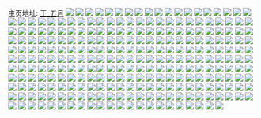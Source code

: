 主页地址: [王_五月](https://weibo.com/u/6576326885) 
![](https://wx4.sinaimg.cn/mw2000/007b3B2tly1h9ky275geuj30mz0gu77c.jpg) 
![](https://wx4.sinaimg.cn/mw2000/007b3B2tly1h9ky1fiafej31ig1awe1z.jpg) 
![](https://wx4.sinaimg.cn/mw2000/007b3B2tly1h9ky1ip6pzj30n013gaex.jpg) 
![](https://wx4.sinaimg.cn/mw2000/007b3B2tly1h9ky26atsfj317r1mcqsa.jpg) 
![](https://wx4.sinaimg.cn/mw2000/007b3B2tly1h9ky21pnrpj30sg19zqkg.jpg) 
![](https://wx4.sinaimg.cn/mw2000/007b3B2tly1h9f5ta4uc3j30sg16o1kx.jpg) 
![](https://wx4.sinaimg.cn/mw2000/007b3B2tly1h9f5te5atlj31yh29f7wh.jpg) 
![](https://wx4.sinaimg.cn/mw2000/007b3B2tly1h7tzmsljh8j30u01hcn0x.jpg) 
![](https://wx4.sinaimg.cn/mw2000/007b3B2tly1h77a03dtqtj32yo18gn97.jpg) 
![](https://wx4.sinaimg.cn/mw2000/007b3B2tly1h77a03tmadj32yo18gdso.jpg) 
![](https://wx4.sinaimg.cn/mw2000/007b3B2tly1h5r986bzblj31cl1gitwb.jpg) 
![](https://wx4.sinaimg.cn/mw2000/007b3B2tly1h5r988clx5j30mz0mfabe.jpg) 
![](https://wx4.sinaimg.cn/mw2000/007b3B2tly1h5r987xgugj318m1l6kfj.jpg) 
![](https://wx4.sinaimg.cn/mw2000/007b3B2tly1h5r988pd0uj317q1mcdun.jpg) 
![](https://wx4.sinaimg.cn/mw2000/007b3B2tly1h5r9894ndwj317o1cstng.jpg) 
![](https://wx4.sinaimg.cn/mw2000/007b3B2tly1h5r989hx90j31fn1dewx2.jpg) 
![](https://wx4.sinaimg.cn/mw2000/007b3B2tly1h5r989wt42j31os15yx1i.jpg) 
![](https://wx4.sinaimg.cn/mw2000/007b3B2tly1h5r98kk0cwj32c0340hdt.jpg) 
![](https://wx4.sinaimg.cn/mw2000/007b3B2tly1h5ftiy38qdj30u01hcdu1.jpg) 
![](https://wx4.sinaimg.cn/mw2000/007b3B2tly1h5ftj0wyaxj30u01hc16e.jpg) 
![](https://wx4.sinaimg.cn/mw2000/007b3B2tly1h5ftixihx3j30u01hcn9d.jpg) 
![](https://wx4.sinaimg.cn/mw2000/007b3B2tly1h57mjxpjqxj31sc1sub29.jpg) 
![](https://wx4.sinaimg.cn/mw2000/007b3B2tly1h53tt71l62j30u00l579p.jpg) 
![](https://wx4.sinaimg.cn/mw2000/007b3B2tly1h3r3jhaub5j32c01ldkjl.jpg) 
![](https://wx4.sinaimg.cn/mw2000/007b3B2tly1h3r3jfnuhsj32c01n97wh.jpg) 
![](https://wx4.sinaimg.cn/mw2000/007b3B2tly1h3r3jikhwkj32bw1slkjl.jpg) 
![](https://wx4.sinaimg.cn/mw2000/007b3B2tly1h3r3jkko0dj323r1q7x6p.jpg) 
![](https://wx4.sinaimg.cn/mw2000/007b3B2tly1h3r3jo9ozpj32c01he4qp.jpg) 
![](https://wx4.sinaimg.cn/mw2000/007b3B2tly1h3r3jp1578j317q0u27eu.jpg) 
![](https://wx4.sinaimg.cn/mw2000/007b3B2tly1h3r3jqpwfyj32c01kue81.jpg) 
![](https://wx4.sinaimg.cn/mw2000/007b3B2tly1h3r3jm4sm8j324h18y1kx.jpg) 
![](https://wx4.sinaimg.cn/mw2000/007b3B2tly1h1baf1pmupj32c02c0qv5.jpg) 
![](https://wx4.sinaimg.cn/mw2000/007b3B2tly1h1baf27mf7j32c0340kjl.jpg) 
![](https://wx4.sinaimg.cn/mw2000/007b3B2tly1h1baf2lk9dj30rf0zw7eb.jpg) 
![](https://wx4.sinaimg.cn/mw2000/007b3B2tly1h1baf1278kj32c02c0qv5.jpg) 
![](https://wx4.sinaimg.cn/mw2000/007b3B2tly1h1baf55pa9j32c02f64qp.jpg) 
![](https://wx4.sinaimg.cn/mw2000/007b3B2tly1h1baf6c0tyj32c02c0u0x.jpg) 
![](https://wx4.sinaimg.cn/mw2000/007b3B2tly1h1baf71fexj32c02c0hdt.jpg) 
![](https://wx4.sinaimg.cn/mw2000/007b3B2tly1h1baf7luprj32c02c0kjl.jpg) 
![](https://wx4.sinaimg.cn/mw2000/007b3B2tly1h1baf86pc1j32c02c0hdt.jpg) 
![](https://wx4.sinaimg.cn/mw2000/007b3B2tly1gznrqnfecuj30qs0qsn2m.jpg) 
![](https://wx4.sinaimg.cn/mw2000/007b3B2tly1gznrqm3w32j30qt0qttfc.jpg) 
![](https://wx4.sinaimg.cn/mw2000/007b3B2tly1gznrqoccb6j30u00u0aiq.jpg) 
![](https://wx4.sinaimg.cn/mw2000/007b3B2tly1gznrqoyhpwj30so0so0zy.jpg) 
![](https://wx4.sinaimg.cn/mw2000/007b3B2tly1gznrqpb2uvj30u00u0agq.jpg) 
![](https://wx4.sinaimg.cn/mw2000/007b3B2tgy1gzfrnjx68nj31sc2ds7wi.jpg) 
![](https://wx4.sinaimg.cn/mw2000/007b3B2tgy1gz3xopcvxjj30ny16kwic.jpg) 
![](https://wx4.sinaimg.cn/mw2000/007b3B2tgy1gz3xopxz64j31hc0u0n6j.jpg) 
![](https://wx4.sinaimg.cn/mw2000/007b3B2tgy1gz3xp1lwxkj30m60vpaed.jpg) 
![](https://wx4.sinaimg.cn/mw2000/007b3B2tgy1gz3xw57y64j30k50i476o.jpg) 
![](https://wx4.sinaimg.cn/mw2000/007b3B2tgy1gz3xwqy0onj30jo0gugnx.jpg) 
![](https://wx4.sinaimg.cn/mw2000/007b3B2tgy1gz3xwy0f7uj30sg0sgq9w.jpg) 
![](https://wx4.sinaimg.cn/mw2000/007b3B2tgy1gytltmskbmj30n00qwwhh.jpg) 
![](https://wx4.sinaimg.cn/mw2000/007b3B2tgy1gytltnvrndj30n00r8q6v.jpg) 
![](https://wx4.sinaimg.cn/mw2000/007b3B2tgy1gytezch9w8j30u01hcqc8.jpg) 
![](https://wx4.sinaimg.cn/mw2000/007b3B2tgy1gyoi3jn119j30u01hcgx0.jpg) 
![](https://wx4.sinaimg.cn/mw2000/007b3B2tgy1gyoi3ibxx5j30n01dswud.jpg) 
![](https://wx4.sinaimg.cn/mw2000/007b3B2tgy1gxnmq4dqc4j31ek1vfnhb.jpg) 
![](https://wx4.sinaimg.cn/mw2000/007b3B2tgy1gxnmq5gg1zj31dv1ui7p2.jpg) 
![](https://wx4.sinaimg.cn/mw2000/007b3B2tgy1gxnmqgchcpj33344mokjp.jpg) 
![](https://wx4.sinaimg.cn/mw2000/007b3B2tgy1gxnmpx8v6kj33344monpg.jpg) 
![](https://wx4.sinaimg.cn/mw2000/007b3B2tgy1gxnmqpiqt0j33344mox6t.jpg) 
![](https://wx4.sinaimg.cn/mw2000/007b3B2tgy1gxnmqyiertj33344mo1l2.jpg) 
![](https://wx4.sinaimg.cn/mw2000/007b3B2tgy1gxnmr5fn3tj34mo334npi.jpg) 
![](https://wx4.sinaimg.cn/mw2000/007b3B2tgy1gxnmrakdw0j33344moe85.jpg) 
![](https://wx4.sinaimg.cn/mw2000/007b3B2tgy1gx80xby9fij32c03404qp.jpg) 
![](https://wx4.sinaimg.cn/mw2000/007b3B2tgy1gx80xdodkaj31sc2dskjl.jpg) 
![](https://wx4.sinaimg.cn/mw2000/007b3B2tgy1gx80xewkahj31sc2dsb2a.jpg) 
![](https://wx4.sinaimg.cn/mw2000/007b3B2tgy1gx65wxw8soj31sc2dsqv5.jpg) 
![](https://wx4.sinaimg.cn/mw2000/007b3B2tgy1gx65x3g7azj31sc2dsu0x.jpg) 
![](https://wx4.sinaimg.cn/mw2000/007b3B2tgy1gx65x08x12j31sc2dsb29.jpg) 
![](https://wx4.sinaimg.cn/mw2000/007b3B2tgy1gx65x6iu4lj31sc2ds4qq.jpg) 
![](https://wx4.sinaimg.cn/mw2000/007b3B2tgy1gx65wsoa39j32lq1ybqv5.jpg) 
![](https://wx4.sinaimg.cn/mw2000/007b3B2tgy1gwdwfuc83yj30pw0kn76k.jpg) 
![](https://wx4.sinaimg.cn/mw2000/007b3B2tgy1gwdwftsehyj30sv0lz40x.jpg) 
![](https://wx4.sinaimg.cn/mw2000/007b3B2tgy1gwdwfv1z6oj30r20m8dif.jpg) 
![](https://wx4.sinaimg.cn/mw2000/007b3B2tgy1gwblcg7hylj30n01dstvq.jpg) 
![](https://wx4.sinaimg.cn/mw2000/007b3B2tgy1gwblccg997j30n01dstx4.jpg) 
![](https://wx4.sinaimg.cn/mw2000/007b3B2tgy1gw8r64ux2yj31vm2x3u0x.jpg) 
![](https://wx4.sinaimg.cn/mw2000/007b3B2tgy1gw8r624l7rj31w12yru0x.jpg) 
![](https://wx4.sinaimg.cn/mw2000/007b3B2tgy1gw8r67x5dsj31uo2mrnpd.jpg) 
![](https://wx4.sinaimg.cn/mw2000/007b3B2tgy1gw7vgspxe2j32c0340x6p.jpg) 
![](https://wx4.sinaimg.cn/mw2000/007b3B2tgy1gw7vguvotmj31sc2dse81.jpg) 
![](https://wx4.sinaimg.cn/mw2000/007b3B2tgy1gw7vgw79mwj31sc2dshdt.jpg) 
![](https://wx4.sinaimg.cn/mw2000/007b3B2tgy1gvyw7dxfuej32c03407wi.jpg) 
![](https://wx4.sinaimg.cn/mw2000/007b3B2tgy1gvyw7emvyuj30s914uk1c.jpg) 
![](https://wx4.sinaimg.cn/mw2000/007b3B2tgy1gvyw7fs1z6j32c0340hdt.jpg) 
![](https://wx4.sinaimg.cn/mw2000/007b3B2tgy1gvymjhra0oj31sc2dskjl.jpg) 
![](https://wx4.sinaimg.cn/mw2000/007b3B2tgy1gvymjkrn7gj31sc2dsnpd.jpg) 
![](https://wx4.sinaimg.cn/mw2000/007b3B2tgy1gvymjmv26xj325s2vqnpd.jpg) 
![](https://wx4.sinaimg.cn/mw2000/007b3B2tgy1gvuvq2vipcj31sc2dsu0x.jpg) 
![](https://wx4.sinaimg.cn/mw2000/007b3B2tgy1gvuvq5yrpsj31sc2dshdt.jpg) 
![](https://wx4.sinaimg.cn/mw2000/007b3B2tgy1gvuvq86hr2j31sc2ds7wh.jpg) 
![](https://wx4.sinaimg.cn/mw2000/007b3B2tgy1gvpadch87wj62c0340b2902.jpg) 
![](https://wx4.sinaimg.cn/mw2000/007b3B2tgy1gvpadefqgkj61j02ps1kx02.jpg) 
![](https://wx4.sinaimg.cn/mw2000/007b3B2tgy1gvpadgevz1j61j02ps4qp02.jpg) 
![](https://wx4.sinaimg.cn/mw2000/007b3B2tgy1gvpadi2s38j61j02ps1kx02.jpg) 
![](https://wx4.sinaimg.cn/mw2000/007b3B2tgy1gvpadk3j9qj61o02yotzt02.jpg) 
![](https://wx4.sinaimg.cn/mw2000/007b3B2tgy1gvpadlyf35j63402c0b2902.jpg) 
![](https://wx4.sinaimg.cn/mw2000/007b3B2tgy1gvpada531hj61j02ps1kx02.jpg) 
![](https://wx4.sinaimg.cn/mw2000/007b3B2tgy1gvpado73svj61j02ps4qp02.jpg) 
![](https://wx4.sinaimg.cn/mw2000/007b3B2tgy1gvpadsasdgj63402c04qp02.jpg) 
![](https://wx4.sinaimg.cn/mw2000/007b3B2tgy1gvktfth1snj61sc2dsqv502.jpg) 
![](https://wx4.sinaimg.cn/mw2000/007b3B2tgy1gvkva5pueyj61sc2dsqv502.jpg) 
![](https://wx4.sinaimg.cn/mw2000/007b3B2tgy1gvkvahvpm2j61sc2dsqv502.jpg) 
![](https://wx4.sinaimg.cn/mw2000/007b3B2tgy1gvkvaq6gquj61sc2dskjl02.jpg) 
![](https://wx4.sinaimg.cn/mw2000/007b3B2tgy1gvkak9vypvj60n01dsans02.jpg) 
![](https://wx4.sinaimg.cn/mw2000/007b3B2tgy1gvi28zlx46j60i10x6tbj02.jpg) 
![](https://wx4.sinaimg.cn/mw2000/007b3B2tgy1gvhl8x5r0aj60n01ds1kx02.jpg) 
![](https://wx4.sinaimg.cn/mw2000/007b3B2tgy1gv4mssi1idj63402c0npd02.jpg) 
![](https://wx4.sinaimg.cn/mw2000/007b3B2tgy1gv4msukk4qj63402c04qp02.jpg) 
![](https://wx4.sinaimg.cn/mw2000/007b3B2tgy1gv4mspbg7sj63402c01kz02.jpg) 
![](https://wx4.sinaimg.cn/mw2000/007b3B2tly1gv3l1zs9t9j60n01ds7ba02.jpg) 
![](https://wx4.sinaimg.cn/mw2000/007b3B2tgy1gv1f5vfmj4j62c0340npd02.jpg) 
![](https://wx4.sinaimg.cn/mw2000/007b3B2tgy1gv1f5u5tq9j61l7249nnh02.jpg) 
![](https://wx4.sinaimg.cn/mw2000/007b3B2tgy1gv1f5so3hlj62c0340u0x02.jpg) 
![](https://wx4.sinaimg.cn/mw2000/007b3B2tgy1guzf8nuftfj622o340hdv02.jpg) 
![](https://wx4.sinaimg.cn/mw2000/007b3B2tgy1guwrky8nt6j61k42rshby02.jpg) 
![](https://wx4.sinaimg.cn/mw2000/007b3B2tgy1guwrk0s37cj62c0340x6p02.jpg) 
![](https://wx4.sinaimg.cn/mw2000/007b3B2tgy1guop9phtk6j61j021ch9102.jpg) 
![](https://wx4.sinaimg.cn/mw2000/007b3B2tgy1guop9qiazpj619e1ojwwd02.jpg) 
![](https://wx4.sinaimg.cn/mw2000/007b3B2tgy1guop9rcmo8j61gu1ygx0z02.jpg) 
![](https://wx4.sinaimg.cn/mw2000/007b3B2tgy1guarexick4j62c02c04qq02.jpg) 
![](https://wx4.sinaimg.cn/mw2000/007b3B2tgy1guarevznbej60n01dstjq02.jpg) 
![](https://wx4.sinaimg.cn/mw2000/007b3B2tgy1gtzkakql2gj30n01dsti3.jpg) 
![](https://wx4.sinaimg.cn/mw2000/007b3B2tgy1gti7hcpvjuj30n01dsq51.jpg) 
![](https://wx4.sinaimg.cn/mw2000/007b3B2tgy1gtgq7fp2y1j30mf0mfgpb.jpg) 
![](https://wx4.sinaimg.cn/mw2000/007b3B2tgy1gt2sj4duzgj31sc2dsb08.jpg) 
![](https://wx4.sinaimg.cn/mw2000/007b3B2tgy1gro0bz0fzyj30gs0txwty.jpg) 
![](https://wx4.sinaimg.cn/mw2000/007b3B2tgy1gr8lfggqrsj31451hitug.jpg) 
![](https://wx4.sinaimg.cn/mw2000/007b3B2tgy1gr8lfhejssj31581iz1g5.jpg) 
![](https://wx4.sinaimg.cn/mw2000/007b3B2tgy1gr8lfhwvpyj317q1mdng3.jpg) 
![](https://wx4.sinaimg.cn/mw2000/007b3B2tgy1gr8lfik8ajj31eq1vm1jt.jpg) 
![](https://wx4.sinaimg.cn/mw2000/007b3B2tgy1gr4dbivmmij33402c01l4.jpg) 
![](https://wx4.sinaimg.cn/mw2000/007b3B2tgy1gr4dbbdv0fj31fv1duazs.jpg) 
![](https://wx4.sinaimg.cn/mw2000/007b3B2tgy1gr4dc3vsorj30u01404qp.jpg) 
![](https://wx4.sinaimg.cn/mw2000/007b3B2tgy1gqp9s9b0muj31sc2dse81.jpg) 
![](https://wx4.sinaimg.cn/mw2000/007b3B2tgy1gqp9sakbcej31s42dihdt.jpg) 
![](https://wx4.sinaimg.cn/mw2000/007b3B2tgy1gqp9sbvdyxj32c03404qq.jpg) 
![](https://wx4.sinaimg.cn/mw2000/007b3B2tgy1gqp9s7i6vwj33402c04qp.jpg) 
![](https://wx4.sinaimg.cn/mw2000/007b3B2tgy1gqp9sgeywjj34002o0npi.jpg) 
![](https://wx4.sinaimg.cn/mw2000/007b3B2tgy1gqp9sheq73j30ub14faj9.jpg) 
![](https://wx4.sinaimg.cn/mw2000/007b3B2tgy1gq64ivlawbj31sc2dsqv5.jpg) 
![](https://wx4.sinaimg.cn/mw2000/007b3B2tgy1gq64iwf4f7j31l0241h7p.jpg) 
![](https://wx4.sinaimg.cn/mw2000/007b3B2tgy1gq64ixjqc5j32c03407wh.jpg) 
![](https://wx4.sinaimg.cn/mw2000/007b3B2tgy1gq64iyhc28j31qr2boh8s.jpg) 
![](https://wx4.sinaimg.cn/mw2000/007b3B2tgy1gq5hk7o4j7j31p229fkjl.jpg) 
![](https://wx4.sinaimg.cn/mw2000/007b3B2tgy1gq5hk8q9t4j31il1ilnb7.jpg) 
![](https://wx4.sinaimg.cn/mw2000/007b3B2tgy1gq359adx0yj31sc2dsqv5.jpg) 
![](https://wx4.sinaimg.cn/mw2000/007b3B2tgy1gpzu3nxsncj31sc2dstrl.jpg) 
![](https://wx4.sinaimg.cn/mw2000/007b3B2tgy1gp8nfrj3i9j30zw1bvdt5.jpg) 
![](https://wx4.sinaimg.cn/mw2000/007b3B2tly1gp3eouw89qj31df1opu0s.jpg) 
![](https://wx4.sinaimg.cn/mw2000/007b3B2tly1gp1ojad4fmj317s1mcqv5.jpg) 
![](https://wx4.sinaimg.cn/mw2000/007b3B2tly1gouooz6imbj31wh1ifau4.jpg) 
![](https://wx4.sinaimg.cn/mw2000/007b3B2tly1gorbtt1terj310k1l1gta.jpg) 
![](https://wx4.sinaimg.cn/mw2000/007b3B2tly1gomoq0s6vqj30xo1znh5t.jpg) 
![](https://wx4.sinaimg.cn/mw2000/007b3B2tly1gomoq2ogl5j31ch2h8u0j.jpg) 
![](https://wx4.sinaimg.cn/mw2000/007b3B2tly1gomoq1l5m4j30vz1pyqkl.jpg) 
![](https://wx4.sinaimg.cn/mw2000/007b3B2tly1gofynqtdwmj32c0340u0x.jpg) 
![](https://wx4.sinaimg.cn/mw2000/007b3B2tly1gofyntk7p5j31dr189qmw.jpg) 
![](https://wx4.sinaimg.cn/mw2000/007b3B2tly1gofynssrl2j32c03404qq.jpg) 
![](https://wx4.sinaimg.cn/mw2000/007b3B2tly1goeqavy3azj317r1mcdwj.jpg) 
![](https://wx4.sinaimg.cn/mw2000/007b3B2tly1goeqattvl6j32c03401ky.jpg) 
![](https://wx4.sinaimg.cn/mw2000/007b3B2tly1goeqe15l7fj31sc2dsx6p.jpg) 
![](https://wx4.sinaimg.cn/mw2000/007b3B2tly1goeqe3iki8j30nr16842b.jpg) 
![](https://wx4.sinaimg.cn/mw2000/007b3B2tly1goeqawc6scj30dw0dwjs3.jpg) 
![](https://wx4.sinaimg.cn/mw2000/007b3B2tly1goeqe4lfbwj32c03401ii.jpg) 
![](https://wx4.sinaimg.cn/mw2000/007b3B2tly1goeqe6hoz8j32c0340kjl.jpg) 
![](https://wx4.sinaimg.cn/mw2000/007b3B2tly1goeqe8fjh5j32c0340x6q.jpg) 
![](https://wx4.sinaimg.cn/mw2000/007b3B2tly1goeqays6rrj30mi0u0kbk.jpg) 
![](https://wx4.sinaimg.cn/mw2000/007b3B2tly1gocbmrvdzkj32c03407wh.jpg) 
![](https://wx4.sinaimg.cn/mw2000/007b3B2tly1gnnbh25am7j31sc2dsnpd.jpg) 
![](https://wx4.sinaimg.cn/mw2000/007b3B2tly1gndkv4wbenj32co33y7wi.jpg) 
![](https://wx4.sinaimg.cn/mw2000/007b3B2tly1gn2j386o62j30v80u278d.jpg) 
![](https://wx4.sinaimg.cn/mw2000/007b3B2tly1gn2j36vvebj30v80v6dmg.jpg) 
![](https://wx4.sinaimg.cn/mw2000/007b3B2tly1gn2j375hgrj30sg0qc78d.jpg) 
![](https://wx4.sinaimg.cn/mw2000/007b3B2tly1gn2j37k5n4j30rh0sg78w.jpg) 
![](https://wx4.sinaimg.cn/mw2000/007b3B2tly1gmir9wl3gbj32c0340b2a.jpg) 
![](https://wx4.sinaimg.cn/mw2000/007b3B2tly1gmir9xljh8j31sc2ds7wh.jpg) 
![](https://wx4.sinaimg.cn/mw2000/007b3B2tly1gmir9v9dt8j32c03404qq.jpg) 
![](https://wx4.sinaimg.cn/mw2000/007b3B2tly1gm4w7yek9uj313x1r9q64.jpg) 
![](https://wx4.sinaimg.cn/mw2000/007b3B2tly1gm4w7y4npej30ro0h9jwp.jpg) 
![](https://wx4.sinaimg.cn/mw2000/007b3B2tly1gm4w7zzqyoj32c02c04qr.jpg) 
![](https://wx4.sinaimg.cn/mw2000/007b3B2tly1gm4w7xwb68j30n01ds0yl.jpg) 
![](https://wx4.sinaimg.cn/mw2000/007b3B2tly1gm4w7txuwfj31sb25su0x.jpg) 
![](https://wx4.sinaimg.cn/mw2000/007b3B2tly1gm4w7xcv2kj30n01dskjn.jpg) 
![](https://wx4.sinaimg.cn/mw2000/007b3B2tly1gm4w7w21pzj32c0340e83.jpg) 
![](https://wx4.sinaimg.cn/mw2000/007b3B2tly1gm4w81u60mj31rx35n1kx.jpg) 
![](https://wx4.sinaimg.cn/mw2000/007b3B2tly1gm4w7ugn1rj31ry1f64qp.jpg) 
![](https://wx4.sinaimg.cn/mw2000/007b3B2tly1gktkybzdd2j31py2alqv5.jpg) 
![](https://wx4.sinaimg.cn/mw2000/007b3B2tly1gkgz9mm0f2j32c0340x6p.jpg) 
![](https://wx4.sinaimg.cn/mw2000/007b3B2tly1gk1z74609xj31sc2ds4qp.jpg) 
![](https://wx4.sinaimg.cn/mw2000/007b3B2tly1gjzk2olq5nj31o01o0e81.jpg) 
![](https://wx4.sinaimg.cn/mw2000/007b3B2tly1gjxd3g4taoj31sc2dse81.jpg) 
![](https://wx4.sinaimg.cn/mw2000/007b3B2tly1gjxd3lf2dpj33402c04qq.jpg) 
![](https://wx4.sinaimg.cn/mw2000/007b3B2tly1gjt5sieybej32c03407wi.jpg) 
![](https://wx4.sinaimg.cn/mw2000/007b3B2tly1gjlpuf9d5sj32c0340npf.jpg) 
![](https://wx4.sinaimg.cn/mw2000/007b3B2tly1gjlpugv668j30sg1ek49g.jpg) 
![](https://wx4.sinaimg.cn/mw2000/007b3B2tly1gjlpulwdg0j32c0340npe.jpg) 
![](https://wx4.sinaimg.cn/mw2000/007b3B2tly1gjk99f4b6ij32c0340qv5.jpg) 
![](https://wx4.sinaimg.cn/mw2000/007b3B2tly1gjfg7kczvsj33402c07wi.jpg) 
![](https://wx4.sinaimg.cn/mw2000/007b3B2tly1gj5gyy7cwuj33402c0hdu.jpg) 
![](https://wx4.sinaimg.cn/mw2000/007b3B2tly1gj5gyubeyij32c0340npd.jpg) 
![](https://wx4.sinaimg.cn/mw2000/007b3B2tly1gl4syo9j48j317r17r4qq.jpg) 
![](https://wx4.sinaimg.cn/mw2000/007b3B2tly1gj33ioahosj33402c0u0x.jpg) 
![](https://wx4.sinaimg.cn/mw2000/007b3B2tly1gj33ir0qwvj33402c07wi.jpg) 
![](https://wx4.sinaimg.cn/mw2000/007b3B2tly1gj33is0gwlj32ds1sc1kx.jpg) 
![](https://wx4.sinaimg.cn/mw2000/007b3B2tly1gixexj4bb3j33402c0e81.jpg) 
![](https://wx4.sinaimg.cn/mw2000/007b3B2tly1gixexh3olcj32c0340u0x.jpg) 
![](https://wx4.sinaimg.cn/mw2000/007b3B2tly1gl4sz8b20aj31sc2dse81.jpg) 
![](https://wx4.sinaimg.cn/mw2000/007b3B2tly1gimyuhffkwj31sc2dsx6p.jpg) 
![](https://wx4.sinaimg.cn/mw2000/007b3B2tly1gi33dudsduj32c0340npd.jpg) 
![](https://wx4.sinaimg.cn/mw2000/007b3B2tly1gknl3g9h1bj30il0iowib.jpg) 
![](https://wx4.sinaimg.cn/mw2000/007b3B2tly1ghg5i117yuj321d21dx6p.jpg) 
![](https://wx4.sinaimg.cn/mw2000/007b3B2tly1ggub67qsz9j31sc1sckjl.jpg) 
![](https://wx4.sinaimg.cn/mw2000/007b3B2tly1ggruyr58r6j31pr15bkff.jpg) 
![](https://wx4.sinaimg.cn/mw2000/007b3B2tly1ggn3rpahg0j31sc2ds4qq.jpg) 
![](https://wx4.sinaimg.cn/mw2000/007b3B2tly1ggn3rq4l0ej30n01pctsu.jpg) 
![](https://wx4.sinaimg.cn/mw2000/007b3B2tly1ggn3rymw8nj33402c1u0z.jpg) 
![](https://wx4.sinaimg.cn/mw2000/007b3B2tly1ggn3rnq97aj30n01w5kii.jpg) 
![](https://wx4.sinaimg.cn/mw2000/007b3B2tly1ggn3rs3486j30n02gge7d.jpg) 
![](https://wx4.sinaimg.cn/mw2000/007b3B2tly1ggn3s044znj30n00yids5.jpg) 
![](https://wx4.sinaimg.cn/mw2000/007b3B2tly1gfpl6mtayvj30u00we0yz.jpg) 
![](https://wx4.sinaimg.cn/mw2000/007b3B2tly1gfpl6nann7j31090u146x.jpg) 
![](https://wx4.sinaimg.cn/mw2000/007b3B2tly1gfpl6nno6hj30u01407e3.jpg) 
![](https://wx4.sinaimg.cn/mw2000/007b3B2tly1gfndglbj82j31400u04b6.jpg) 
![](https://wx4.sinaimg.cn/mw2000/007b3B2tly1gfndgkgxumj31400u0wnj.jpg) 
![](https://wx4.sinaimg.cn/mw2000/007b3B2tly1gfd6anx0syj32mq15re81.jpg) 
![](https://wx4.sinaimg.cn/mw2000/007b3B2tly1gfd6aq1ojaj32c02ca1kz.jpg) 
![](https://wx4.sinaimg.cn/mw2000/007b3B2tly1gfd6ar2s6gj31o11o1b29.jpg) 
![](https://wx4.sinaimg.cn/mw2000/007b3B2tly1gfagqbb8usj30u01407dl.jpg) 
![](https://wx4.sinaimg.cn/mw2000/007b3B2tly1gf74u74gmzj30u01407bj.jpg) 
![](https://wx4.sinaimg.cn/mw2000/007b3B2tly1gf74u842d1j30u0140gsm.jpg) 
![](https://wx4.sinaimg.cn/mw2000/007b3B2tly1gf74u9apunj30u0140dnj.jpg) 
![](https://wx4.sinaimg.cn/mw2000/007b3B2tly1gf74uan03yj30u0140qaj.jpg) 
![](https://wx4.sinaimg.cn/mw2000/007b3B2tly1gf74ubwao2j30u0140dnn.jpg) 
![](https://wx4.sinaimg.cn/mw2000/007b3B2tly1gf74ud7km8j31400u011z.jpg) 
![](https://wx4.sinaimg.cn/mw2000/007b3B2tly1geugrf18tkj30u00u0gqv.jpg) 
![](https://wx4.sinaimg.cn/mw2000/007b3B2tly1geugrksneij30n01ds7d1.jpg) 
![](https://wx4.sinaimg.cn/mw2000/007b3B2tly1geugrgmre2j30u00u0tfe.jpg) 
![](https://wx4.sinaimg.cn/mw2000/007b3B2tly1geugrhd5mtj30u00u0te2.jpg) 
![](https://wx4.sinaimg.cn/mw2000/007b3B2tly1geugriddmsj30u00u0tds.jpg) 
![](https://wx4.sinaimg.cn/mw2000/007b3B2tly1geugrjovb1j30u00u0guu.jpg) 
![](https://wx4.sinaimg.cn/mw2000/007b3B2tly1ge6abdsfsaj30uu0u0n1t.jpg) 
![](https://wx4.sinaimg.cn/mw2000/007b3B2tly1ge6abf77llj30u0140te8.jpg) 
![](https://wx4.sinaimg.cn/mw2000/007b3B2tly1ge6abfqumpj30u00u0dl1.jpg) 
![](https://wx4.sinaimg.cn/mw2000/007b3B2tly1gdx5uq54uvj30u00u0wlk.jpg) 
![](https://wx4.sinaimg.cn/mw2000/007b3B2tly1gdx5uqt61yj30u00u046j.jpg) 
![](https://wx4.sinaimg.cn/mw2000/007b3B2tly1gdiuy7zmexj30u00u0tgb.jpg) 
![](https://wx4.sinaimg.cn/mw2000/007b3B2tly1gdiuy72tucj30u00u044c.jpg) 
![](https://wx4.sinaimg.cn/mw2000/007b3B2tly1gdiuy4lmqbj30u00u0afu.jpg) 
![](https://wx4.sinaimg.cn/mw2000/007b3B2tly1gdiuy5us0dj30u00u0n88.jpg) 
![](https://wx4.sinaimg.cn/mw2000/007b3B2tly1gdiuy5drogj30u00u0agg.jpg) 
![](https://wx4.sinaimg.cn/mw2000/007b3B2tly1gdiuy50hb4j30u00u0k2i.jpg) 
![](https://wx4.sinaimg.cn/mw2000/007b3B2tly1gdiuy6chxzj30u00u0qas.jpg) 
![](https://wx4.sinaimg.cn/mw2000/007b3B2tly1gdiuy3t6q2j30u00u049i.jpg) 
![](https://wx4.sinaimg.cn/mw2000/007b3B2tly1gdiuy47vbvj30u00u045l.jpg) 
![](https://wx4.sinaimg.cn/mw2000/007b3B2tly1gdc52864djj31sc1sc7wh.jpg) 
![](https://wx4.sinaimg.cn/mw2000/007b3B2tly1gdc5292enjj31sc1sc7wh.jpg) 
![](https://wx4.sinaimg.cn/mw2000/007b3B2tly1gcs7a5x3cdj32c02c0hdt.jpg) 
![](https://wx4.sinaimg.cn/mw2000/007b3B2tly1gcs2yxpmepj33402c0x6p.jpg) 
![](https://wx4.sinaimg.cn/mw2000/007b3B2tly1g2oa4pq4b1j30rs336ka4.jpg) 
![](https://wx4.sinaimg.cn/mw2000/007b3B2tly1g0oqyrimuoj30u0140jw6.jpg) 
![](https://wx4.sinaimg.cn/mw2000/007b3B2tly1g0oqysuci1j30u0140q6y.jpg) 
![](https://wx4.sinaimg.cn/mw2000/007b3B2tly1g0oqyu7dipj30xf0u0gqj.jpg) 
![](https://wx4.sinaimg.cn/mw2000/007b3B2tly1g0oqyv7s5cj30u0140gql.jpg) 
